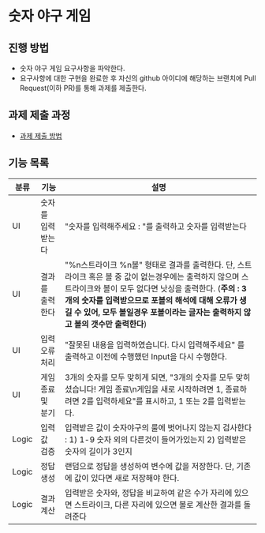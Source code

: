 # 숫자 야구 게임
## 진행 방법
* 숫자 야구 게임 요구사항을 파악한다.
* 요구사항에 대한 구현을 완료한 후 자신의 github 아이디에 해당하는 브랜치에 Pull Request(이하 PR)를 통해 과제를 제출한다.

## 과제 제출 과정
* [과제 제출 방법](https://github.com/next-step/nextstep-docs/tree/master/precourse)

## 기능 목록

|분류|기능|설명|
|--------|------|---|
|UI   |숫자를 입력받는다|"숫자를 입력해주세요 : "를 출력하고 숫자를 입력받는다|
|UI   |결과를 출력한다|"%n스트라이크 %n볼" 형태로 결과를 출력한다. 단, 스트라이크 혹은 볼 중 값이 없는경우에는 출력하지 않으며 스트라이크와 볼이 모두 없다면 낫싱을 출력한다. (**주의 : 3개의 숫자를 입력받으므로 포볼의 해석에 대해 오류가 생길 수 있어, 모두 볼일경우 포볼이라는 글자는 출력하지 않고 볼의 갯수만 출력한다**) |
|UI   |입력 오류 처리|"잘못된 내용을 입력하였습니다. 다시 입력해주세요" 를 출력하고 이전에 수행했던 Input을 다시 수행한다. |
|UI   |게임 종료 및 분기|3개의 숫자를 모두 맞히게 되면, "3개의 숫자를 모두 맞히셨습니다! 게임 종료\n게임을 새로 시작하려면 1, 종료하려면 2를 입력하세요"를 표시하고, 1 또는 2를 입력받는다. |
|Logic|입력값 검증|입력받은 값이 숫자야구의 룰에 벗어나지 않는지 검사한다 : 1) 1-9 숫자 외의 다른것이 들어가있는지 2) 입력받은 숫자의 길이가 3인지 |
|Logic|정답 생성|랜덤으로 정답을 생성하여 변수에 값을 저장한다. 단, 기존에 값이 있다면 새로 저장해야 한다.|
|Logic|결과 계산|입력받은 숫자와, 정답을 비교하여 같은 수가 자리에 있으면 스트라이크, 다른 자리에 있으면 볼로 계산한 결과를 돌려준다|
 